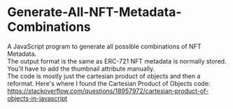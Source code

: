 # Generate-All-NFT-Metadata-Combinations
A JavaScript program to generate all possible combinations of NFT Metadata.\
The output format is the same as ERC-721 NFT metadata is normally stored. You'll have to add the thumbnail attribute manually.\
The code is mostly just the cartesian product of objects and then a reformat. Here's where I found the Cartesian Product of Objects code:\
https://stackoverflow.com/questions/18957972/cartesian-product-of-objects-in-javascript
